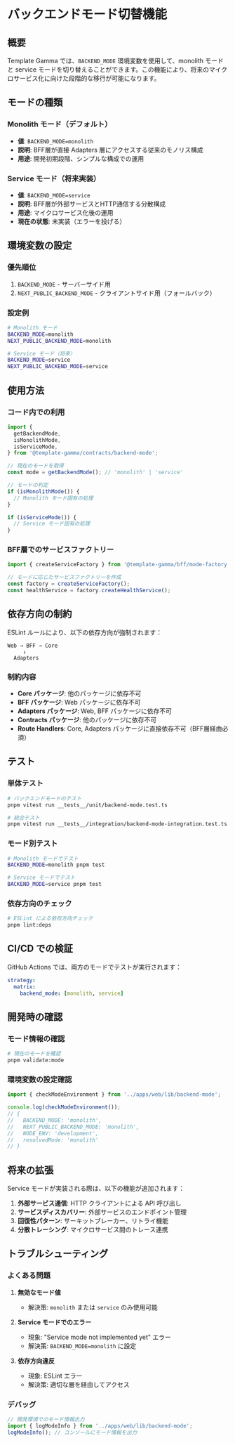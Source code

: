 # バックエンドモード切替機能

## 概要

Template Gamma では、`BACKEND_MODE` 環境変数を使用して、monolith モードと service モードを切り替えることができます。この機能により、将来のマイクロサービス化に向けた段階的な移行が可能になります。

## モードの種類

### Monolith モード（デフォルト）

- **値**: `BACKEND_MODE=monolith`
- **説明**: BFF層が直接 Adapters 層にアクセスする従来のモノリス構成
- **用途**: 開発初期段階、シンプルな構成での運用

### Service モード（将来実装）

- **値**: `BACKEND_MODE=service`
- **説明**: BFF層が外部サービスとHTTP通信する分散構成
- **用途**: マイクロサービス化後の運用
- **現在の状態**: 未実装（エラーを投げる）

## 環境変数の設定

### 優先順位

1. `BACKEND_MODE` - サーバーサイド用
2. `NEXT_PUBLIC_BACKEND_MODE` - クライアントサイド用（フォールバック）

### 設定例

```bash
# Monolith モード
BACKEND_MODE=monolith
NEXT_PUBLIC_BACKEND_MODE=monolith

# Service モード（将来）
BACKEND_MODE=service
NEXT_PUBLIC_BACKEND_MODE=service
```

## 使用方法

### コード内での利用

```typescript
import {
  getBackendMode,
  isMonolithMode,
  isServiceMode,
} from '@template-gamma/contracts/backend-mode';

// 現在のモードを取得
const mode = getBackendMode(); // 'monolith' | 'service'

// モードの判定
if (isMonolithMode()) {
  // Monolith モード固有の処理
}

if (isServiceMode()) {
  // Service モード固有の処理
}
```

### BFF層でのサービスファクトリー

```typescript
import { createServiceFactory } from '@template-gamma/bff/mode-factory';

// モードに応じたサービスファクトリーを作成
const factory = createServiceFactory();
const healthService = factory.createHealthService();
```

## 依存方向の制約

ESLint ルールにより、以下の依存方向が強制されます：

```
Web → BFF → Core
     ↓
  Adapters
```

### 制約内容

- **Core パッケージ**: 他のパッケージに依存不可
- **BFF パッケージ**: Web パッケージに依存不可
- **Adapters パッケージ**: Web, BFF パッケージに依存不可
- **Contracts パッケージ**: 他のパッケージに依存不可
- **Route Handlers**: Core, Adapters パッケージに直接依存不可（BFF層経由必須）

## テスト

### 単体テスト

```bash
# バックエンドモードのテスト
pnpm vitest run __tests__/unit/backend-mode.test.ts

# 統合テスト
pnpm vitest run __tests__/integration/backend-mode-integration.test.ts
```

### モード別テスト

```bash
# Monolith モードでテスト
BACKEND_MODE=monolith pnpm test

# Service モードでテスト
BACKEND_MODE=service pnpm test
```

### 依存方向のチェック

```bash
# ESLint による依存方向チェック
pnpm lint:deps
```

## CI/CD での検証

GitHub Actions では、両方のモードでテストが実行されます：

```yaml
strategy:
  matrix:
    backend_mode: [monolith, service]
```

## 開発時の確認

### モード情報の確認

```bash
# 現在のモードを確認
pnpm validate:mode
```

### 環境変数の設定確認

```typescript
import { checkModeEnvironment } from '../apps/web/lib/backend-mode';

console.log(checkModeEnvironment());
// {
//   BACKEND_MODE: 'monolith',
//   NEXT_PUBLIC_BACKEND_MODE: 'monolith',
//   NODE_ENV: 'development',
//   resolvedMode: 'monolith'
// }
```

## 将来の拡張

Service モードが実装される際は、以下の機能が追加されます：

1. **外部サービス通信**: HTTP クライアントによる API 呼び出し
2. **サービスディスカバリー**: 外部サービスのエンドポイント管理
3. **回復性パターン**: サーキットブレーカー、リトライ機能
4. **分散トレーシング**: マイクロサービス間のトレース連携

## トラブルシューティング

### よくある問題

1. **無効なモード値**
   - 解決策: `monolith` または `service` のみ使用可能

2. **Service モードでのエラー**
   - 現象: "Service mode not implemented yet" エラー
   - 解決策: `BACKEND_MODE=monolith` に設定

3. **依存方向違反**
   - 現象: ESLint エラー
   - 解決策: 適切な層を経由してアクセス

### デバッグ

```typescript
// 開発環境でのモード情報出力
import { logModeInfo } from '../apps/web/lib/backend-mode';
logModeInfo(); // コンソールにモード情報を出力
```
